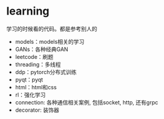 # learning
学习的时候看的代码。都是参考别人的
- models：models相关的学习
- GANs：各种经典GAN
- leetcode：刷题
- threading：多线程
- ddp：pytorch分布式训练
- pyqt：pyqt
- html：html和css
- rl：强化学习
- connection: 各种通信相关案例, 包括socket, http, 还有grpc
- decorator: 装饰器